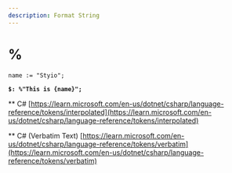 ```yaml
---
description: Format String
---
```


# %

<pre><code>name := "Styio";
<strong>
</strong><strong>$: %"This is {name}";
</strong></code></pre>

\*\* C# [https://learn.microsoft.com/en-us/dotnet/csharp/language-reference/tokens/interpolated](https://learn.microsoft.com/en-us/dotnet/csharp/language-reference/tokens/interpolated)

\*\* C# (Verbatim Text) [https://learn.microsoft.com/en-us/dotnet/csharp/language-reference/tokens/verbatim](https://learn.microsoft.com/en-us/dotnet/csharp/language-reference/tokens/verbatim)




